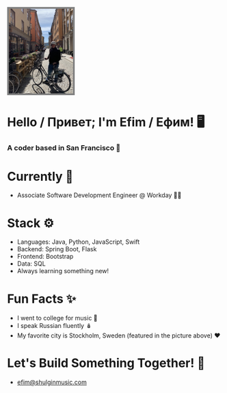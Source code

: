 <img src="img/gamla-stan.jpg" alt="Highway one south of San Jose" width="150" style="border: 4px solid #808080">

# Hello / Привет; I'm Efim / Ефим!  🖥️ 
### A coder based in San Francisco 🌁

#

# Currently 🧭
- Associate Software Development Engineer @ Workday 👷‍♂️   

# Stack ⚙️ 
- Languages: Java, Python, JavaScript, Swift
- Backend: Spring Boot, Flask
- Frontend: Bootstrap
- Data: SQL
- Always learning something new!

# Fun Facts ✨
- I went to college for music 🎸
- I speak Russian fluently 🪆
- My favorite city is Stockholm, Sweden (featured in the picture above) ❤️

# Let's Build Something Together! 🔨
- efim@shulginmusic.com


<!--
**shulginmusic/shulginmusic** is a ✨ _special_ ✨ repository because its `README.md` (this file) appears on your GitHub profile.

Here are some ideas to get you started:

- 🔭 I’m currently working on ...
- 🌱 I’m currently learning ...
- 👯 I’m looking to collaborate on ...
- 🤔 I’m looking for help with ...
- 💬 Ask me about ...
- 📫 How to reach me: ...
- 😄 Pronouns: ...
- ⚡ Fun fact: ...
-->
